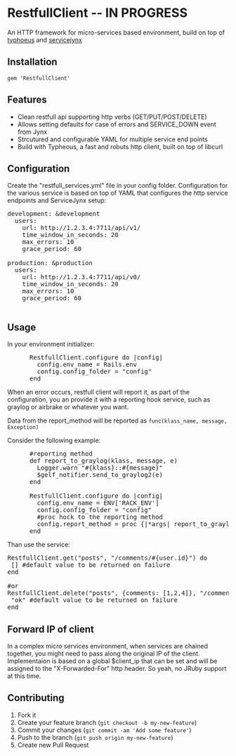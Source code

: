 # RestfullClient  -- IN PROGRESS

An HTTP framework for micro-services based environment, build on top of [typhoeus](https://github.com/typhoeus/typhoeus) and [servicejynx](https://github.com/AvnerCohen/service-jynx)

## Installation


    gem 'RestfullClient'

## Features

* Clean restfull api supporting http verbs (GET/PUT/POST/DELETE)
* Allows setting defaults for case of errors and SERVICE_DOWN event from Jynx
* Strcutured and configurable YAML for multiple service end points
* Build with Typheous, a fast and robuts http client, built on top of libcurl

## Configuration

Create the "restfull_services.yml" file in your config folder.
Configuration for the various service is based on top of YAML that configures the http service endpoints and ServiceJynx setup:

<pre>
development: &development
  users:
    url: http://1.2.3.4:7711/api/v1/
    time_window_in_seconds: 20
    max_errors: 10
    grace_period: 60    

production: &production
  users:
    url: http://1.2.3.4:7711/api/v0/
    time_window_in_seconds: 20
    max_errors: 10
    grace_period: 60    

</pre>

## Usage

In your environment initializer:

<pre>
      RestfullClient.configure do |config|
        config.env_name = Rails.env
        config.config_folder = "config"
      end
</pre>

When an error occurs, restfull client will report it, as part of the configuration, you an provide it with a reporting hook service, such as graylog or airbrake or whatever you want.

Data from the report_method will be reported as ```func(klass_name, message, Exception)```

Consider the following example:

<pre>
      #reporting method
      def report_to_graylog(klass, message, e)
        Logger.warn "#{klass}::#{message}"
        $gelf_notifier.send_to_graylog2(e)
      end

      RestfullClient.configure do |config|
        config.env_name = ENV['RACK_ENV']
        config.config_folder = "config"
        #proc hock to the reporting method
        config.report_method = proc {|*args| report_to_graylog(*args) }
      end
</pre>

Than use the service:

<pre>
RestfullClient.get("posts", "/comments/#{user.id}") do
 [] #default value to be returned on failure
end

#or
RestfullClient.delete("posts", {comments: [1,2,4]}, "/comments/#{some_id}") do
 "ok" #default value to be returned on failure
end
</pre>

## Forward IP of client
In a complex micro services environment, when services are chained together, you might need to pass along the original IP of the client.
Implementaion is based on a global $client_ip that can be set and will be assigned to the "X-Forwarded-For" http header.
So yeah, no JRuby support at this time.


## Contributing

1. Fork it
2. Create your feature branch (`git checkout -b my-new-feature`)
3. Commit your changes (`git commit -am 'Add some feature'`)
4. Push to the branch (`git push origin my-new-feature`)
5. Create new Pull Request
